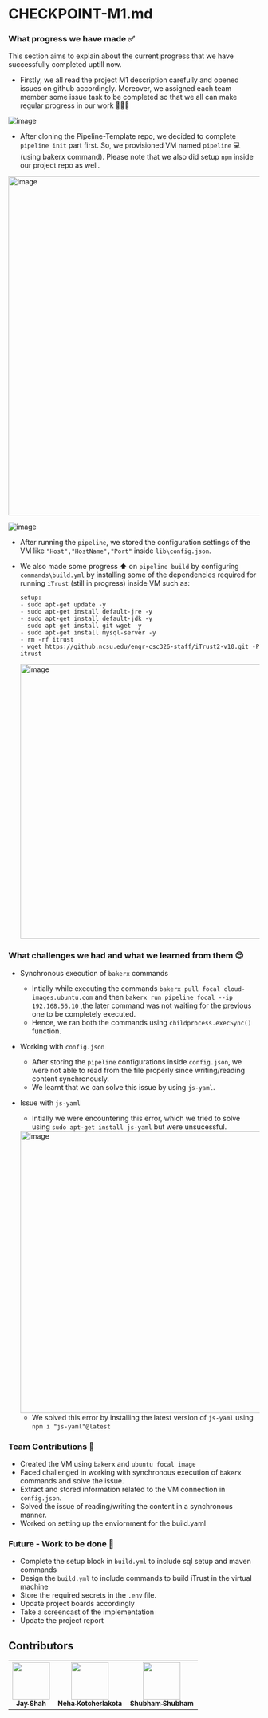 # CHECKPOINT-M1.md

### What progress we have made ✅
This section aims to explain about the current progress that we have successfully completed uptill now.

- Firstly, we all read the project M1 description carefully and opened issues on github accordingly. Moreover, we assigned each team member some issue task to be completed so that we all can make regular progress in our work 👨‍🎓💡

![image](https://media.github.ncsu.edu/user/22719/files/1f51240f-978a-44f4-9719-344c29b04638)


- After cloning the Pipeline-Template repo, we decided to complete ```pipeline init``` part first. So, we provisioned VM named ```pipeline``` 💻 (using bakerx command). Please note that we also did setup ```npm``` inside our project repo as well.

<img width="680" alt="image" src="https://media.github.ncsu.edu/user/24819/files/500feaaf-b4c3-47ed-a697-cd6a2c31f247">


![image](https://media.github.ncsu.edu/user/22719/files/9de3f823-ccc2-4a7b-8ec2-9c72725f252c)

- After running the ```pipeline```, we stored the configuration settings of the VM like ```"Host","HostName","Port"``` inside ```lib\config.json```.


- We also made some progress ⬆️ on ```pipeline build``` by configuring ```commands\build.yml``` by installing some of the dependencies required for running ```iTrust``` (still in progress) inside VM such as:
  
  ```
  setup: 
  - sudo apt-get update -y
  - sudo apt-get install default-jre -y
  - sudo apt-get install default-jdk -y
  - sudo apt-get install git wget -y
  - sudo apt-get install mysql-server -y
  - rm -rf itrust
  - wget https://github.ncsu.edu/engr-csc326-staff/iTrust2-v10.git -P itrust
  ```
  
  <img width="551" alt="image" src="https://media.github.ncsu.edu/user/24819/files/2635c049-0156-4208-936c-4a44e8c4f5b0">


### What challenges we had and what we learned from them 😎

- Synchronous execution of ```bakerx``` commands
  - Intially while executing the commands ```bakerx pull focal cloud-images.ubuntu.com``` and then ```bakerx run pipeline focal --ip 192.168.56.10``` ,the later command was not waiting for the previous one to be completely executed.
  - Hence, we ran both the commands using ```childprocess.execSync()``` function.
 
- Working with ```config.json```
  - After storing the ```pipeline``` configurations inside ```config.json```, we were not able to read from the file properly since writing/reading content synchronously.
  - We learnt that we can solve this issue by using ```js-yaml```.

- Issue with ```js-yaml```
  - Intially we were encountering this error, which we tried to solve using ```sudo apt-get install js-yaml``` but were unsucessful.
  
  <img width="566" alt="image" src="https://media.github.ncsu.edu/user/24819/files/a54fca21-ad1b-46fa-b061-94803d4d13fd">
  
  - We solved this error by installing the latest version of ```js-yaml``` using ```npm i "js-yaml"@latest```


### Team Contributions 👥	

  - Created the VM using ```bakerx``` and ```ubuntu focal image```
  - Faced challenged in working with synchronous execution of ```bakerx``` commands and solve the issue.
  - Extract and stored information related to the VM connection in ```config.json```.
  - Solved the issue of reading/writing the content in a synchronous manner. 
  - Worked on setting up the enviornment for the build.yaml


### Future - Work to be done 👥	

  - Complete the setup block in ```build.yml``` to include sql setup and maven commands
  - Design the ```build.yml``` to include commands to build iTrust in the virtual machine
  - Store the required secrets in the ```.env``` file.
  - Update project boards accordingly
  - Take a screencast of the implementation
  - Update the project report
   

## Contributors

<table>
  <tr>
    <td align="center"><a href="https://github.ncsu.edu/jshah7"><img src="https://avatars.github.ncsu.edu/u/24819?s=400&u=280e70d782addeea586714773e95b8766e098f95"width="75px;" alt=""/ ><br /><sub><b>Jay Shah</b></sub></a></td>
    <td align="center"><a href="https://github.ncsu.edu/nkotche"><img src="https://avatars.github.ncsu.edu/u/22460" width="75px;" alt=""/><br /><sub><b>Neha Kotcherlakota</b></sub></a><br /></td>
    <td align="center"><a href="https://github.ncsu.edu/sshubha"><img src="https://avatars.github.ncsu.edu/u/22719" width="75px;" alt=""/><br /><sub><b>Shubham Shubham</b></sub></a><br /></td>
  </tr>
</table>
